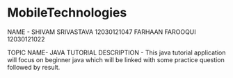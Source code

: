 # MobileTechnologies 
NAME - SHIVAM SRIVASTAVA    12030121047
       FARHAAN FAROOQUI     12030121022
       
TOPIC NAME- JAVA TUTORIAL
DESCRIPTION - This java tutorial application will focus on beginner java  which will be linked with some practice 
question followed by result.

